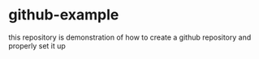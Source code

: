 # github-example
this repository is demonstration of how to create a github repository and properly set it up
